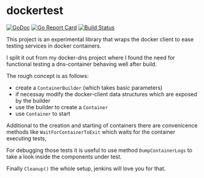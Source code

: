 # dockertest
[![GoDoc](https://godoc.org/github.com/Oppodelldog/dockertest?status.svg)](https://godoc.org/github.com/Oppodelldog/dockertest)
[![Go Report Card](https://goreportcard.com/badge/github.com/Oppodelldog/dockertest)](https://goreportcard.com/report/github.com/Oppodelldog/dockertest)
[![Build Status](https://travis-ci.org/Oppodelldog/dockertest.svg?branch=master)](https://travis-ci.org/Oppodelldog/dockertest)

This project is an experimental library that wraps the docker client to ease testing services in docker containers.

I split it out from my docker-dns project where I found the need for functional testing a dns-container behaving well after build.

The rough concept is as follows:
* create a ```ContainerBuilder``` (which takes basic parameters)
* if necessay modify the docker-client data structures which are exposed by the builder
* use the builder to create a ```Container```
* use ```Container``` to start

Additional to the creation and starting of containers there are convenicence methods like
```WaitForContainerToExit``` which waits for the container executing tests,

For debugging those tests it is useful to use method ```DumpContainerLogs``` to take a look inside the components under test.

Finally ```Cleanup()``` the whole setup, jenkins will love you for that. 
